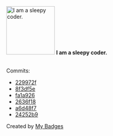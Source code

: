 <img src="https://my-badges.github.io/my-badges/sleepy-coder.png" alt="I am a sleepy coder." title="I am a sleepy coder." width="128">
<strong>I am a sleepy coder.</strong>
<br><br>

Commits:

- <a href="https://github.com/Porkchop13/Rummy-500-Scoring/commit/229972fb477a00c888a15960cfd293adc22986ce">229972f</a>
- <a href="https://github.com/Porkchop13/Rummy-500-Scoring/commit/8f3df5ebc22f1912b9eaeb7d7efcf8d9d47999b5">8f3df5e</a>
- <a href="https://github.com/Porkchop13/Rummy-500-Scoring/commit/fa1a92660fea22d2bb40b940f03f76a82ee0b6b9">fa1a926</a>
- <a href="https://github.com/Porkchop13/Rummy-500-Scoring/commit/2636f18f666d31a44df61c48f7c2f6af1a141088">2636f18</a>
- <a href="https://github.com/Porkchop13/Porkchop13/commit/a6d48f7629c024cde5f0caed79910d5c7f7d7cef">a6d48f7</a>
- <a href="https://github.com/Porkchop13/Porkchop13/commit/24252b94769fb5c361904dd2e0dfaa540f943f3e">24252b9</a>


Created by <a href="https://github.com/my-badges/my-badges">My Badges</a>
